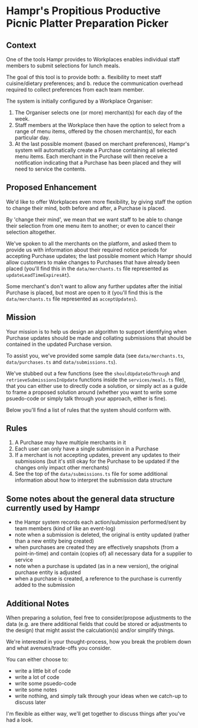 # Hampr's Propitious Productive Picnic Platter Preparation Picker

## Context

One of the tools Hampr provides to Workplaces enables individual staff members to submit selections for lunch meals.

The goal of this tool is to provide both:
a. flexibility to meet staff cuisine/dietary preferences; and
b. reduce the communication overhead required to collect preferences from each team member.

The system is initially configured by a Workplace Organiser:

1. The Organiser selects one (or more) merchant(s) for each day of the week.
2. Staff members at the Workplace then have the option to select from a range of menu items, offered by the chosen merchant(s), for each particular day.
3. At the last possible moment (based on merchant preferences), Hampr's system will automatically create a Purchase containing all selected menu items. Each merchant in the Purchase will then receive a notification indicating that a Purchase has been placed and they will need to service the contents.

## Proposed Enhancement

We'd like to offer Workplaces even more flexibility, by giving staff the option to change their mind, both before and after, a Purchase is placed.

By 'change their mind', we mean that we want staff to be able to change their selection from one menu item to another; or even to cancel their selection altogether.

We've spoken to all the merchants on the platform, and asked them to provide us with information about their required notice periods for accepting Purchase updates; the last possible moment which Hampr should allow customers to make changes to Purchases that have already been placed (you'll find this in the `data/merchants.ts` file represented as `updateLeadTimeExpiresAt`).

Some merchant's don't want to allow any further updates after the initial Purchase is placed, but most are open to it (you'll find this is the `data/merchants.ts` file represented as `acceptUpdates`).

## Mission

Your mission is to help us design an algorithm to support identifying when Purchase updates should be made and collating submissions that should be contained in the updated Purchase version.

To assist you, we've provided some sample data (see `data/merchants.ts`, `data/purchases.ts` and `data/submissions.ts`).

We've stubbed out a few functions (see the `shouldUpdateGoThrough` and `retrieveSubmissionsInUpdate` functions inside the `services/meals.ts` file), that you can either use to directly code a solution, or simply act as a guide to frame a proposed solution around (whether you want to write some psuedo-code or simply talk through your approach, either is fine).

Below you'll find a list of rules that the system should conform with.

## Rules

1. A Purchase may have multiple merchants in it
2. Each user can only have a single submission in a Purchase
3. If a merchant is not accepting updates, prevent any updates to their submissions (but it's still okay for the Purchase to be updated if the changes only impact other merchants)
4. See the top of the `data/submissions.ts` file for some additional information about how to interpret the submission data structure

## Some notes about the general data structure currently used by Hampr

- the Hampr system records each action/submission performed/sent by team members (kind of like an event-log)
- note when a submission is deleted, the original is entity updated (rather than a new entity being created)
- when purchases are created they are effectively snapshots (from a point-in-time) and contain (copies of) all necessary data for a supplier to service
- note when a purchase is updated (as in a new version), the original purchase entity is adjusted
- when a purchase is created, a reference to the purchase is currently added to the submission

## Additional Notes

When preparing a solution, feel free to consider/propose adjustments to the data (e.g. are there additional fields that could be stored or adjustments to the design) that might assist the calculation(s) and/or simplify things.

We're interested in your thought-process, how you break the problem down and what avenues/trade-offs you consider.

You can either choose to:

- write a little bit of code
- write a lot of code
- write some psuedo-code
- write some notes
- write nothing, and simply talk through your ideas when we catch-up to discuss later

I'm flexible as either way, we'll get together to discuss things after you've had a look.


